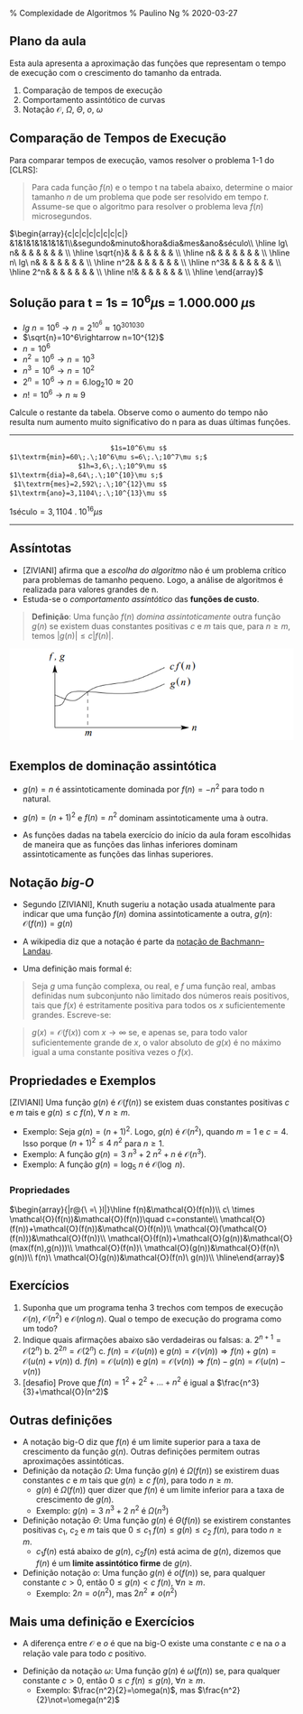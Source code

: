 % Complexidade de Algoritmos
% Paulino Ng
% 2020-03-27

## Plano da aula

Esta aula apresenta a aproximação das funções que representam o tempo de execução com o crescimento do tamanho da entrada.

1. Comparação de tempos de execução
2. Comportamento assintótico de curvas
3. Notação $\mathcal{O}$, $\Omega$, $\Theta$, $o$, $\omega$

## Comparação de Tempos de Execução

Para comparar tempos de execução, vamos resolver o problema 1-1 do [CLRS]:

> Para cada função $f(n)$ e o tempo t na tabela abaixo, determine o maior tamanho $n$ de um problema que pode ser resolvido em tempo $t$. Assume-se que o algoritmo para resolver o problema leva $f(n)$ microsegundos.

$\begin{array}{c|c|c|c|c|c|c|c|} &1&1&1&1&1&1&1\\&segundo&minuto&hora&dia&mes&ano&século\\ \hline lg\ n& & & & & & & \\ \hline \sqrt{n}& & & & & & & \\ \hline n& & & & & & & \\ \hline n\ lg\ n& & & & & & & \\ \hline n^2& & & & & & & \\ \hline n^3& & & & & & & \\ \hline 2^n& & & & & & & \\ \hline n!& & & & & & & \\ \hline \end{array}$

## Solução para t = 1s = $10^6\mu$s = 1.000.000 $\mu$s

* $lg\ n=10^6\rightarrow n=2^{10^6}\approx 10^{301030}$
* $\sqrt{n}=10^6\rightarrow n=10^{12}$
* $n=10^6$
* $n^2=10^6\rightarrow n=10^3$
* $n^3=10^6\rightarrow n=10^2$
* $2^n=10^6\rightarrow n=6.\log_2 10\approx 20$
* $n!=10^6\rightarrow n\approx 9$

Calcule o restante da tabela. Observe como o aumento do tempo não resulta num aumento muito significativo do n para as duas últimas funções.

-------------------------------------------   --------------------------------------------------
                             $1s=10^6\mu s$    $1\textrm{min}=60\;.\;10^6\mu s=6\;.\;10^7\mu s;$
                     $1h=3,6\;.\;10^9\mu s$               $1\textrm{dia}=8,64\;.\;10^{10}\mu s;$
     $1\textrm{mes}=2,592\;.\;10^{12}\mu s$              $1\textrm{ano}=3,1104\;.\;10^{13}\mu s$
 $1\textrm{século}=3,1104\;.\;10^{16}\mu s$
-------------------------------------------   --------------------------------------------------

## Assíntotas

* [ZIVIANI] afirma que a *escolha do algoritmo* não é um problema crítico para problemas de tamanho pequeno. Logo, a análise de algoritmos é realizada para valores grandes de n.
* Estuda-se o *comportamento assintótico* das **funções de custo**.

> **Definição**: Uma função $f(n)$ *domina assintoticamente* outra função $g(n)$ se existem duas constantes positivas $c$ e $m$ tais que, para $n \geq m$, temos $|g(n)| \leq c  |f(n)|$.

![A função f(n) domina assintoticamente a função g(n) [ZIVIANI].](assintotica.png)

## Exemplos de dominação assintótica

* $g(n)=n$ é assintoticamente dominada por $f(n)=-n^2$ para todo n natural.

* $g(n)=(n+1)^2$ e $f(n)=n^2$ dominam assintoticamente uma à outra.

* As funções dadas na tabela exercício do início da aula foram escolhidas de maneira que as funções das linhas inferiores dominam assintoticamente as funções das linhas superiores.

## Notação *big-O*

* Segundo [ZIVIANI], Knuth sugeriu a notação usada atualmente para indicar que uma função $f(n)$ domina assintoticamente a outra, $g(n)$: $\mathcal{O}(f(n)) = g(n)$

* A wikipedia diz que a notação é parte da [notação de Bachmann–Landau](https://en.wikipedia.org/wiki/Big_O_notation).

* Uma definição mais formal é:

> Seja $g$ uma função complexa, ou real, e $f$ uma função real, ambas definidas num subconjunto não limitado dos números reais positivos, tais que $f(x)$ é estritamente positiva para todos os $x$ suficientemente grandes. Escreve-se:

> $g(x)=\mathcal{O}(f(x)) \textrm{ com } x\rightarrow \infty$ se, e apenas se, para todo valor suficientemente grande de $x$, o valor absoluto de $g(x)$ é no máximo igual a uma constante positiva vezes o $f(x)$.

## Propriedades e Exemplos
[ZIVIANI] Uma função $g(n)$ é $\mathcal{O}(f(n))$ se existem duas constantes positivas $c$ e $m$ tais e $g(n)\leq c\ f(n)$, $\forall\ n \geq m$.

  - Exemplo: Seja $g(n)=(n+1)^2$. Logo, $g(n)$ é $\mathcal{O}(n^2)$, quando $m=1$ e $c=4$. Isso porque $(n+1)^2\leq 4\ n^2$ para $n\geq 1$.
  - Exemplo: A função $g(n)=3\ n^3+2\ n^2+n$ é $\mathcal{O}(n^3)$.
  - Exemplo: A função $g(n)=\log_5\ n$ é $\mathcal{O}(\log\ n)$.

### Propriedades
$\begin{array}{|r@{\ =\ }l|}\hline f(n)&\mathcal{O}(f(n))\\ c\ \times \mathcal{O}(f(n))&\mathcal{O}(f(n))\quad c=constante\\ \mathcal{O}(f(n))+\mathcal{O}(f(n))&\mathcal{O}(f(n))\\ \mathcal{O}(\mathcal{O}(f(n)))&\mathcal{O}(f(n))\\ \mathcal{O}(f(n))+\mathcal{O}(g(n))&\mathcal{O}(max(f(n),g(n)))\\ \mathcal{O}(f(n))\ \mathcal{O}(g(n))&\mathcal{O}(f(n)\ g(n))\\ f(n)\ \mathcal{O}(g(n))&\mathcal{O}(f(n)\ g(n))\\ \hline\end{array}$

## Exercícios

1. Suponha que um programa tenha 3 trechos com tempos de execução $\mathcal{O}(n)$, $\mathcal{O}(n^2)$ e $\mathcal{O}(n\log n)$. Qual o tempo de execução do programa como um todo?
2. Indique quais afirmações abaixo são verdadeiras ou falsas:
   a. $2^{n+1}=\mathcal{O}(2^n)$
   b. $2^{2n}=\mathcal{O}(2^n)$
   c. $f(n)=\mathcal{O}(u(n))\textrm{ e }g(n)=\mathcal{O}(v(n))\Rightarrow f(n)+g(n)=\mathcal{O}(u(n)+v(n))$
   d. $f(n)=\mathcal{O}(u(n))\textrm{ e }g(n)=\mathcal{O}(v(n))\Rightarrow f(n)-g(n)=\mathcal{O}(u(n)-v(n))$
3. [desafio] Prove que $f(n)=1^2+2^2+\ldots+n^2$ é igual a $\frac{n^3}{3}+\mathcal{O}(n^2)$

## Outras definições

* A notação big-O diz que $f(n)$ é um limite superior para a taxa de crescimento da função $g(n)$. Outras definições permitem outras aproximações assintóticas.
* Definição da notação $\Omega$: Uma função $g(n)$ é $\Omega(f(n))$ se existirem duas constantes $c$ e $m$ tais que $g(n)\geq c\ f(n)$, para todo $n\geq m$.
  - $g(n)$ é $\Omega(f(n))$ quer dizer que $f(n)$ é um limite inferior para a taxa de crescimento de $g(n)$.
  - Exemplo: $g(n)=3\ n^3+2\ n^2$ é $\Omega(n^3)$
* Definição notação $\Theta$: Uma função $g(n)$ é $\Theta(f(n))$ se existirem constantes positivas $c_1$, $c_2$ e $m$ tais que $0\leq c_1\ f(n) \leq g(n)\leq c_2\ f(n)$, para todo $n\geq m$.
  - $c_1f(n)$ está abaixo de $g(n)$, $c_2f(n)$ está acima de $g(n)$, dizemos que $f(n)$ é um **limite assintótico firme** de $g(n)$.
* Definição notação $o$: Uma função $g(n)$ é $o(f(n))$ se, para qualquer constante $c>0$, então $0\leq g(n) < c\ f(n),\ \forall n\geq m$.
  - Exemplo: $2n=o(n^2)$, mas $2n^2\not= o(n^2)$

## Mais uma definição e Exercícios

  - A diferença entre $\mathcal{O}$ e $o$ é que na big-O existe uma constante $c$ e na $o$ a relação vale para todo $c$ positivo.
* Definição da notação $\omega$: Uma função $g(n)$ é $\omega(f(n))$ se, para qualquer constante $c>0$, então $0\leq c\ f(n) \leq g(n),\ \forall n\geq m$.
  - Exemplo: $\frac{n^2}{2}=\omega(n)$, mas $\frac{n^2}{2}\not=\omega(n^2)$
